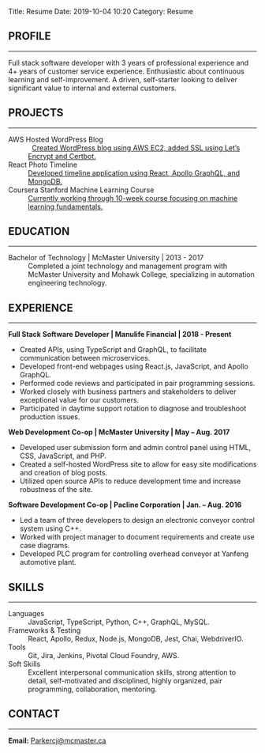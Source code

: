 Title: Resume
Date: 2019-10-04 10:20
Category: Resume

## PROFILE

---

Full stack software developer with 3 years of professional experience and 4+ years of customer service experience. Enthusiastic about continuous learning and self-improvement. A driven, self-starter looking to deliver significant value to internal and external customers.

## PROJECTS

---

<dl>
  <dt>AWS Hosted WordPress Blog</dt>
  <dd>&nbsp;&nbsp;<a href="https://julieparker.net">Created WordPress blog using AWS EC2, added SSL using Let’s Encrypt and Certbot.</a></dd>
  <dt>React Photo Timeline</dt>
  <dd><a href="https://github.com/12Parker/timeline.js">Developed timeline application using React, Apollo GraphQL, and MongoDB.</a></dd>
  <dt>Coursera Stanford Machine Learning Course</dt>
  <dd><a href="https://www.coursera.org/learn/machine-learning/">Currently working through 10-week course focusing on machine learning fundamentals.</a></dd>
</dl>

## EDUCATION

---

<dl>
  <dt>Bachelor of Technology | McMaster University | 2013 - 2017</dt>
  <dd>Completed a joint technology and management program with McMaster University and Mohawk College, specializing in automation engineering technology.</dd>
</dl>

## EXPERIENCE

---

**Full Stack Software Developer | Manulife Financial | 2018 - Present**

- Created APIs, using TypeScript and GraphQL, to facilitate communication between microservices.
- Developed front-end webpages using React.js, JavaScript, and Apollo GraphQL.
- Performed code reviews and participated in pair programming sessions.
- Worked closely with business partners and stakeholders to deliver exceptional value for our customers.
- Participated in daytime support rotation to diagnose and troubleshoot production issues.

**Web Development Co-op | McMaster University | May – Aug. 2017**

- Developed user submission form and admin control panel using HTML, CSS, JavaScript, and PHP.
- Created a self-hosted WordPress site to allow for easy site modifications and creation of blog posts.
- Utilized open source APIs to reduce development time and increase robustness of the site.

**Software Development Co-op | Pacline Corporation | Jan. – Aug. 2016**

- Led a team of three developers to design an electronic conveyor control system using C++.
- Worked with project manager to document requirements and create use case diagrams.
- Developed PLC program for controlling overhead conveyor at Yanfeng automotive plant.

## SKILLS

---

<dl>
  <dt>Languages</dt>
  <dd>JavaScript, TypeScript, Python, C++, GraphQL, MySQL.</dd>
  <dt>Frameworks & Testing</dt>
  <dd>React, Apollo, Redux, Node.js, MongoDB, Jest, Chai, WebdriverIO.</dd>
  <dt>Tools</dt>
  <dd>Git, Jira, Jenkins, Pivotal Cloud Foundry, AWS.</dd>
  <dt>Soft Skills</dt>
  <dd>Excellent interpersonal communication skills, strong attention to detail, self-motivated and disciplined, highly organized, pair programming, collaboration, mentoring.</dd>
</dl>

## CONTACT

---

**Email:** [Parkercj@mcmaster.ca](mailto:Parkercj@mcmaster.ca)

